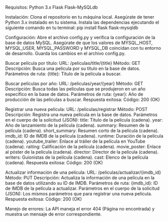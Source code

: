 Requisitos:
Python 3.x
Flask
Flask-MySQLdb

Instalación:
Clona el repositorio en tu máquina local.
Asegúrate de tener Python 3.x instalado en tu sistema.
Instala las dependencias ejecutando el siguiente comando en tu terminal:
pip install flask flask-mysqldb


Configuración:
Abre el archivo config.py y verifica la configuración de la base de datos MySQL. 
Asegúrate de que los valores de MYSQL_HOST, MYSQL_USER, MYSQL_PASSWORD y MYSQL_DB coincidan con tu entorno de desarrollo.
Guarda los cambios en el archivo config.py.

Buscar película por título:
URL: /peliculas/title/{title}
Método: GET
Descripción: Busca una película por su título en la base de datos.
Parámetros de ruta:
{title}: Título de la película a buscar.

Buscar películas por año:
URL: /peliculas/year/{year}
Método: GET
Descripción: Busca todas las películas que se produjeron en un año específico en la base de datos.
Parámetros de ruta:
{year}: Año de producción de las películas a buscar.
Respuesta exitosa:
Código: 200 (OK)


Registrar una nueva película: 
URL: /peliculas/registrar
Método: POST
Descripción: Registra una nueva película en la base de datos.
Parámetros en el cuerpo de la solicitud (JSON):
title: Título de la película (cadena).
year: Año de lanzamiento de la película (cadena).
summary: Resumen de la película (cadena).
short_summary: Resumen corto de la película (cadena).
imdb_id: ID de IMDB de la película (cadena).
runtime: Duración de la película (cadena).
youtube_trailer: Enlace al tráiler de la película en YouTube (cadena).
raiting: Calificación de la película (cadena).
movie_poster: Enlace al póster de la película (cadena).
director: Director de la película (cadena).
writers: Guionistas de la película (cadena).
cast: Elenco de la película (cadena).
Respuesta exitosa:
Código: 200 (OK)

Actualizar información de una película: 
URL: /peliculas/actualizar/{imdb_id}
Método: PUT
Descripción: Actualiza la información de una película en la base de datos utilizando su ID de IMDB.
Parámetros de ruta:
{imdb_id}: ID de IMDB de la película a actualizar.
Parámetros en el cuerpo de la solicitud (JSON): Los mismos parámetros que para registrar una nueva película.
Respuesta exitosa:
Código: 200 (OK)

Manejo de errores:
La API maneja el error 404 (Página no encontrada) y muestra un mensaje de error correspondiente.
